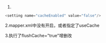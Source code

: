 1.

```javascript
<setting name="cacheEnabled" value="false"/>
```

2.mapper.xml中没有开启，或者指定了useCache

3.执行了flushCache="true"增删改